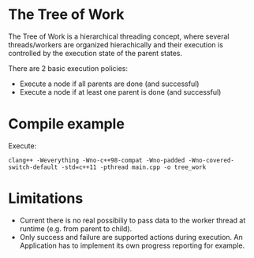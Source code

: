 # The Tree of Work
The Tree of Work is a hierarchical threading concept, where several threads/workers are organized hierachically and their execution is controlled by the execution state of the parent states.

There are 2 basic execution policies: 
* Execute a node if all parents are done (and successful)
* Execute a node if at least one parent is done (and successful)

# Compile example
Execute:

`clang++ -Weverything -Wno-c++98-compat -Wno-padded -Wno-covered-switch-default -std=c++11 -pthread main.cpp -o tree_work`


# Limitations
* Current there is no real possibiliy to pass data to the worker thread at runtime (e.g. from parent to child).
* Only success and failure are supported actions during execution. An Application has to implement its own progress reporting for example.

